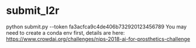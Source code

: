 # submit_l2r
python submit.py --token fa3acfca9c4de406b732920123456789
You may need to create a conda env first, details are here:
https://www.crowdai.org/challenges/nips-2018-ai-for-prosthetics-challenge
